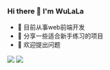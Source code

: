 ### Hi there 👋 I'm WuLaLa

<!--
**qimingtaimafanya/qimingtaimafanya** is a ✨ _special_ ✨ repository because its `README.md` (this file) appears on your GitHub profile.

Here are some ideas to get you started:


-->
- 🔭 目前从事web前端开发
- 🌱 分享一些适合新手练习的项目
- 🤔 欢迎提出问题

<img src="https://github-readme-stats.vercel.app/api/top-langs/?username=qimingtaimafanya&layout=compact&hide=css,html,less,scss" align="center">
<img src="https://github-readme-stats.vercel.app/api?username=qimingtaimafanya&theme=buefy&show_icons=true&hide_title=true" align="center">

